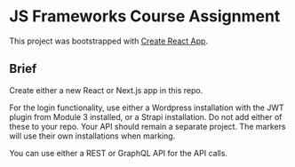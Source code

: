 # JS Frameworks Course Assignment

This project was bootstrapped with [Create React App](https://github.com/facebook/create-react-app).

## Brief

Create either a new React or Next.js app in this repo.

For the login functionality, use either a Wordpress installation with the JWT plugin from Module 3 installed, or a Strapi installation. Do not add either of these to your repo. Your API should remain a separate project. The markers will use their own installations when marking.

You can use either a REST or GraphQL API for the API calls.

